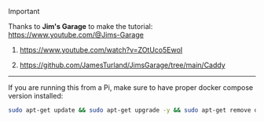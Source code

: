 > [!IMPORTANT]
> Thanks to **Jim's Garage** to make the tutorial: https://www.youtube.com/@Jims-Garage

1. https://www.youtube.com/watch?v=ZOtUco5EwoI

2. https://github.com/JamesTurland/JimsGarage/tree/main/Caddy

---

If you are running this from a Pi, make sure to have proper docker compose version installed:

```sh
sudo apt-get update && sudo apt-get upgrade -y && sudo apt-get remove docker docker-engine docker.io containerd runc && sudo apt-get install ca-certificates curl gnupg && sudo install -m 0755 -d /etc/apt/keyrings && curl -fsSL https://download.docker.com/linux/raspbian/gpg | sudo gpg --dearmor -o /etc/apt/keyrings/docker.gpg && sudo chmod a+r /etc/apt/keyrings/docker.gpg && echo "deb [arch=$(dpkg --print-architecture) signed-by=/etc/apt/keyrings/docker.gpg] https://download.docker.com/linux/raspbian $(. /etc/os-release && echo "$VERSION_CODENAME") stable" | sudo tee /etc/apt/sources.list.d/docker.list > /dev/null && sudo apt-get update && sudo apt-get install docker-ce docker-ce-cli containerd.io docker-buildx-plugin docker-compose-plugin && docker --version && docker compose version && sudo docker system prune -a
```